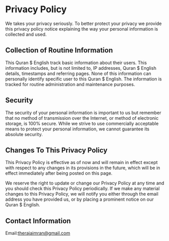 # Privacy Policy

We takes your privacy seriously. To better protect your privacy we provide this privacy policy notice explaining the way your personal information is collected and used.


## Collection of Routine Information

This  Quran $ English track basic information about their users. This information includes, but is not limited to, IP addresses,  Quran $ English details, timestamps and referring pages. None of this information can personally identify specific user to this Quran $ English. The information is tracked for routine administration and maintenance purposes.






## Security

The security of your personal information is important to us but remember that no method of transmission over the Internet, or method of electronic storage, is 100% secure. While we strive to use commercially acceptable means to protect your personal information, we cannot guarantee its absolute security.


## Changes To This Privacy Policy

This Privacy Policy is effective as of now and will remain in effect except with respect to any changes in its provisions in the future, which will be in effect immediately after being posted on this page.

We reserve the right to update or change our Privacy Policy at any time and you should check this Privacy Policy periodically. If we make any material changes to this Privacy Policy, we will notify you either through the email address you have provided us, or by placing a prominent notice on our  Quran $ English.


## Contact Information

Email:therajaimran@gmail.com
